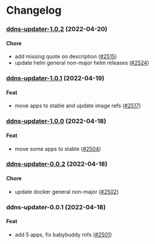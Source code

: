 # Changelog<br>


<a name="ddns-updater-1.0.2"></a>
### [ddns-updater-1.0.2](https://github.com/truecharts/apps/compare/ddns-updater-1.0.1...ddns-updater-1.0.2) (2022-04-20)

#### Chore

* add missing quote on description ([#2515](https://github.com/truecharts/apps/issues/2515))
* update helm general non-major helm releases ([#2524](https://github.com/truecharts/apps/issues/2524))



<a name="ddns-updater-1.0.1"></a>
### [ddns-updater-1.0.1](https://github.com/truecharts/apps/compare/ddns-updater-1.0.0...ddns-updater-1.0.1) (2022-04-19)

#### Feat

* move apps to stable and update image refs ([#2517](https://github.com/truecharts/apps/issues/2517))



<a name="ddns-updater-1.0.0"></a>
### [ddns-updater-1.0.0](https://github.com/truecharts/apps/compare/ddns-updater-0.0.2...ddns-updater-1.0.0) (2022-04-18)

#### Feat

* move some apps to stable ([#2504](https://github.com/truecharts/apps/issues/2504))



<a name="ddns-updater-0.0.2"></a>
### [ddns-updater-0.0.2](https://github.com/truecharts/apps/compare/ddns-updater-0.0.1...ddns-updater-0.0.2) (2022-04-18)

#### Chore

* update docker general non-major ([#2502](https://github.com/truecharts/apps/issues/2502))



<a name="ddns-updater-0.0.1"></a>
### ddns-updater-0.0.1 (2022-04-18)

#### Feat

* add 5 apps, fix babybuddy rofs ([#2501](https://github.com/truecharts/apps/issues/2501))

